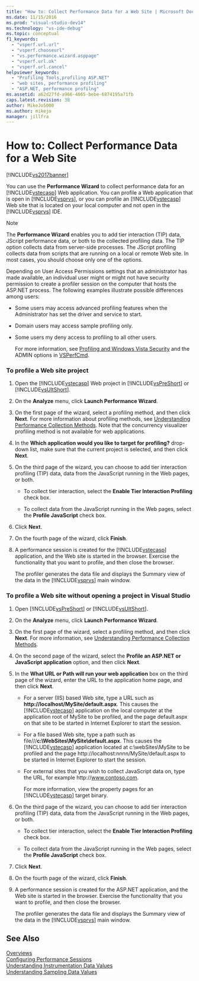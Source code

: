 ```yaml
---
title: "How to: Collect Performance Data for a Web Site | Microsoft Docs"
ms.date: 11/15/2016
ms.prod: "visual-studio-dev14"
ms.technology: "vs-ide-debug"
ms.topic: conceptual
f1_keywords: 
  - "vsperf.url.url"
  - "vsperf.chooseurl"
  - "vs.performance.wizard.asppage"
  - "vsperf.url.ok"
  - "vsperf.url.cancel"
helpviewer_keywords: 
  - "Profiling Tools,profiling ASP.NET"
  - "web sites, performance profiling"
  - "ASP.NET, performance profilng"
ms.assetid: a62d27fd-a966-4065-bebe-6874195a71fb
caps.latest.revision: 38
author: MikeJo5000
ms.author: mikejo
manager: jillfra
---
```

# How to: Collect Performance Data for a Web Site
[!INCLUDE[vs2017banner](../includes/vs2017banner.md)]

You can use the **Performance Wizard** to collect performance data for an [!INCLUDE[vstecasp](../includes/vstecasp-md.md)] Web application. You can profile a Web application that is open in [!INCLUDE[vsprvs](../includes/vsprvs-md.md)], or you can profile an [!INCLUDE[vstecasp](../includes/vstecasp-md.md)] Web site that is located on your local computer and not open in the [!INCLUDE[vsprvs](../includes/vsprvs-md.md)] IDE.  
  
> [!NOTE]
>  The **Performance Wizard** enables you to add tier interaction (TIP) data, JScript performance data, or both to the collected profiling data. The TIP option collects data from server-side processes. The JScript profiling collects data from scripts that are running on a local or  remote Web site. In most cases, you should choose only one of the options.  
  
 Depending on User Access Permissions settings that an administrator has made available, an individual user might or might not have security permission to create a profiler session on the computer that hosts the ASP.NET process. The following examples illustrate possible differences among users:  
  
- Some users may access advanced profiling features when the Administrator has set the driver and service to start.  
  
- Domain users may access sample profiling only.  
  
- Some users my deny access to profiling to all other users.  
  
  For more information, see [Profiling and Windows Vista Security](../profiling/profiling-and-windows-vista-security.md) and the ADMIN options in [VSPerfCmd](../profiling/vsperfcmd.md).  
  
### To profile a Web site project  
  
1. Open the [!INCLUDE[vstecasp](../includes/vstecasp-md.md)] Web project in [!INCLUDE[vsPreShort](../includes/vspreshort-md.md)] or [!INCLUDE[vsUltShort](../includes/vsultshort-md.md)].  
  
2. On the **Analyze** menu, click **Launch Performance Wizard**.  
  
3. On the first page of the wizard, select a profiling method, and then click **Next**. For more information about profiling methods, see [Understanding Performance Collection Methods](../profiling/understanding-performance-collection-methods.md). Note that the concurrency visualizer profiling method is not available for web applications.  
  
4. In the **Which application would you like to target for profiling?** drop-down list, make sure that the current project is selected, and then click **Next**.  
  
5. On the third page of the wizard, you can choose to add tier interaction profiling (TIP) data, data from the JavaScript running in the Web pages, or both.  
  
    - To collect tier interaction, select the **Enable Tier Interaction Profiling** check box.  
  
    - To collect data from the JavaScript running in the Web pages, select the **Profile JavaScript** check box.  
  
6. Click **Next**.  
  
7. On the fourth page of the wizard, click **Finish**.  
  
8. A performance session is created for the [!INCLUDE[vstecasp](../includes/vstecasp-md.md)] application, and the Web site is started in the browser. Exercise the functionality that you want to profile, and then close the browser.  
  
     The profiler generates the data file and displays the Summary view of the data in the [!INCLUDE[vsprvs](../includes/vsprvs-md.md)] main window.  
  
### To profile a Web site without opening a project in Visual Studio  
  
1. Open [!INCLUDE[vsPreShort](../includes/vspreshort-md.md)] or [!INCLUDE[vsUltShort](../includes/vsultshort-md.md)].  
  
2. On the **Analyze** menu, click **Launch Performance Wizard**.  
  
3. On the first page of the wizard, select a profiling method, and then click **Next**. For more information, see [Understanding Performance Collection Methods](../profiling/understanding-performance-collection-methods.md).  
  
4. On the second page of the wizard, select the **Profile an ASP.NET or JavaScript application** option, and then click **Next**.  
  
5. In the **What URL or Path will run your web application** box on the third page of the wizard, enter the URL to the application home page, and then click **Next**.  
  
   - For a server (IIS) based Web site, type a URL such as **http://localhost/MySite/default.aspx**. This causes the [!INCLUDE[vstecasp](../includes/vstecasp-md.md)] application on the local computer at the application root of MySite to be profiled, and the page default.aspx on that site to be started in Internet Explorer to start the session.  
  
   - For a file based Web site, type a path such as file///**c:\WebSites\MySite\default.aspx**. This causes the [!INCLUDE[vstecasp](../includes/vstecasp-md.md)] application located at c:\webSites\MySite to be profiled and the page http://localhost:nnnn/MySite/default.aspx to be started in Internet Explorer to start the session.  
  
   - For external sites that you wish to collect JavaScript data on, type the URL, for example http:\//www.contoso.com.  
  
     For more information, view the property pages for an [!INCLUDE[vstecasp](../includes/vstecasp-md.md)] target binary.  
  
6. On the third page of the wizard, you can choose to add tier interaction profiling (TIP) data, data from the JavaScript running in the Web pages, or both.  
  
   - To collect tier interaction, select the **Enable Tier Interaction Profiling** check box.  
  
   - To collect data from the JavaScript running in the Web pages, select the **Profile JavaScript** check box.  
  
7. Click **Next**.  
  
8. On the fourth page of the wizard, click **Finish**.  
  
9. A performance session is created for the ASP.NET application, and the Web site is started in the browser. Exercise the functionality that you want to profile, and then close the browser.  
  
     The profiler generates the data file and displays the Summary view of the data in the [!INCLUDE[vsprvs](../includes/vsprvs-md.md)] main window.  
  
## See Also  
 [Overviews](../profiling/overviews-performance-tools.md)   
 [Configuring Performance Sessions](../profiling/configuring-performance-sessions.md)   
 [Understanding Instrumentation Data Values](../profiling/understanding-instrumentation-data-values.md)   
 [Understanding Sampling Data Values](../profiling/understanding-sampling-data-values.md)
